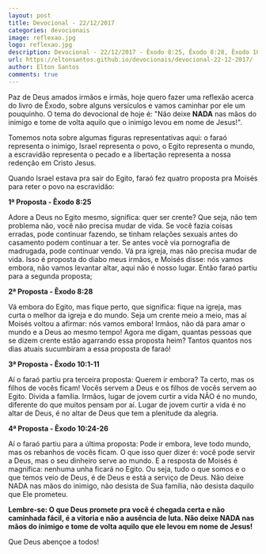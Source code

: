 ```yaml
---
layout: post
title: Devocional - 22/12/2017
categories: devocionais
image: reflexao.jpg
logo: reflexao.jpg
description: Devocional - 22/12/2017 - Êxodo 8:25, Êxodo 8:28, Êxodo 10:1-11 e Êxodo 10:24-26
url: https://eltonsantos.github.io/devocionais/devocional-22-12-2017/
author: Elton Santos
comments: true
---
```


<p class="intro"><span class="dropcap">P</span>az de Deus amados irmãos e irmãs, hoje quero fazer uma reflexão acerca do livro de Êxodo, sobre alguns versículos e vamos caminhar por ele um pouquinho. O tema do devocional de hoje é: "Não deixe <b>NADA</b> nas mãos do inimigo e tome de volta aquilo que o inimigo levou em nome de Jesus!".</p>

Tomemos nota sobre algumas figuras representativas aqui: o faraó representa o inimigo, Israel representa o povo, o Egito representa o mundo, a escravidão representa o pecado e a libertação representa a nossa redenção em Cristo Jesus.

Quando Israel estava pra sair do Egito, faraó fez quatro proposta pra Moisés para reter o povo na escravidão:

**1ª Proposta - Êxodo 8:25**

Adore a Deus no Egito mesmo, significa: quer ser crente? Que seja, não tem problema não, você não precisa mudar de vida. Se você fazia coisas erradas, pode continuar fazendo, se tinham relações sexuais antes do casamento podem continuar a ter. Se antes você via pornografia de madrugada, pode continuar vendo. Vá pra igreja, mas não precisa mudar de vida. Isso é proposta do diabo meus irmãos, e Moisés disse: nós vamos embora, não vamos levantar altar, aqui não é nosso lugar. Então faraó partiu para a segunda proposta;

**2ª Proposta - Êxodo 8:28**

Vá embora do Egito, mas fique perto, que significa: fique na igreja, mas curta o melhor da igreja e do mundo. Seja um crente meio a meio, mas aí Moisés voltou a afirmar: nós vamos embora! Irmãos, não dá para amar o mundo e a Deus ao mesmo tempo! Agora me digam, quantas pessoas que se dizem crente estão agarrando essa proposta heim? Tantos quantos nos dias atuais sucumbiram a essa proposta de faraó!

**3ª Proposta - Êxodo 10:1-11**

Aí o faraó partiu pra terceira proposta: Querem ir embora? Ta certo, mas os filhos de vocês ficam! Vocês servem a Deus e os filhos de vocês servem ao Egito. Divida a família. Irmãos, lugar de jovem curtir a vida NÃO é no mundo, diferente do que muitos pensam por aí. Lugar de jovem curtir a vida é no altar de Deus, é no altar de Deus que tem a plenitude da alegria.

**4ª Proposta - Êxodo 10:24-26**

Aí o faraó partiu para a última proposta: Pode ir embora, leve todo mundo, mas os rebanhos de vocês ficam. O que isso quer dizer é: você pode servir a Deus, mas o seu dinheiro serve ao mundo. E a resposta de Moisés é magnifica: nenhuma unha ficará no Egito. Ou seja, tudo o que somos e o que temos veio de Deus, é de Deus e está a serviço de Deus.  Não deixe NADA nas mãos do inimigo, não desista de Sua família, não desista daquilo que Ele prometeu.

**Lembre-se: O que Deus promete pra você é chegada certa e não caminhada fácil, é a vitoria e não a ausência de luta. Não deixe NADA nas mãos do inimigo e tome de volta aquilo que ele levou em nome de Jesus!**

Que Deus abençoe a todos!